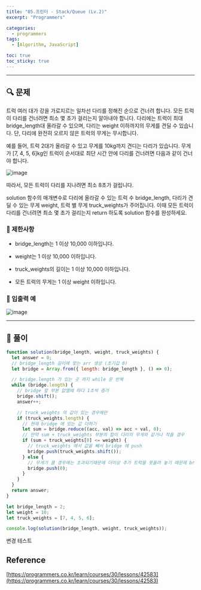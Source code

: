```yaml
---
title: "05.프린터 - Stack/Queue (Lv.2)"
excerpt: "Programmers"

categories:
  - programmers
tags:
  - [Algorithm, JavaScript]

toc: true
toc_sticky: true
---
```


---

## 🔍 문제

트럭 여러 대가 강을 가로지르는 일차선 다리를 정해진 순으로 건너려 합니다. 모든 트럭이 다리를 건너려면 최소 몇 초가 걸리는지 알아내야 합니다. 다리에는 트럭이 최대 bridge_length대 올라갈 수 있으며, 다리는 weight 이하까지의 무게를 견딜 수 있습니다. 단, 다리에 완전히 오르지 않은 트럭의 무게는 무시합니다.

예를 들어, 트럭 2대가 올라갈 수 있고 무게를 10kg까지 견디는 다리가 있습니다. 무게가 [7, 4, 5, 6]kg인 트럭이 순서대로 최단 시간 안에 다리를 건너려면 다음과 같이 건너야 합니다.

![image](https://user-images.githubusercontent.com/28912774/131057754-57d52b14-4e8e-4fdd-a080-f45b785d8093.png)

따라서, 모든 트럭이 다리를 지나려면 최소 8초가 걸립니다.

solution 함수의 매개변수로 다리에 올라갈 수 있는 트럭 수 bridge_length, 다리가 견딜 수 있는 무게 weight, 트럭 별 무게 truck_weights가 주어집니다. 이때 모든 트럭이 다리를 건너려면 최소 몇 초가 걸리는지 return 하도록 solution 함수를 완성하세요.

### 🔸 제한사항

- bridge_length는 1 이상 10,000 이하입니다.

- weight는 1 이상 10,000 이하입니다.

- truck_weights의 길이는 1 이상 10,000 이하입니다.

- 모든 트럭의 무게는 1 이상 weight 이하입니다.

### 🔹 입출력 예

![image](https://user-images.githubusercontent.com/28912774/131057824-50c3f8fb-14a5-4f2d-8094-4f5978dcde04.png)

---

## 📌 풀이

```js
function solution(bridge_length, weight, truck_weights) {
  let answer = 0;
  // bridge_length 길이에 맞는 arr 생성 (초기값 0)
  let bridge = Array.from({ length: bridge_length }, () => 0);

  // bridge.length 가 있는 곳 까지 while 문 반복
  while (bridge.length) {
    // bridge 앞 부분 없앨때 마다 1초씩 증가
    bridge.shift();
    answer++;

    // truck_weights 의 값이 있는 경우에만
    if (truck_weights.length) {
      // 현재 bridge 에 있는 값 더하기
      let sum = bridge.reduce((acc, val) => acc + val, 0);
      // 만약 sum + truck_weights 부분의 합이 다리의 무게와 같거나 작을 경우
      if (sum + truck_weights[0] <= weight) {
        // truck_weights 에서 값을 빼서 bridge 에 push
        bridge.push(truck_weights.shift());
      } else {
        // 무게가 클 경우에는 초과되기때문에 더이상 추가 트럭을 못올려 놓기 때문에 bridge 에 0 으로 초기화
        bridge.push(0);
      }
    }
  }
  return answer;
}

let bridge_length = 2;
let weight = 10;
let truck_weights = [7, 4, 5, 6];

console.log(solution(bridge_length, weight, truck_weights));
```

변경 테스트

## Reference

[https://programmers.co.kr/learn/courses/30/lessons/42583](https://programmers.co.kr/learn/courses/30/lessons/42583)
